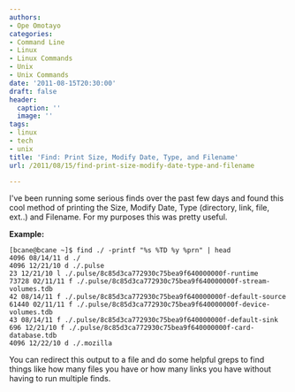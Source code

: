 ```yaml
---
authors:
- Ope Omotayo
categories:
- Command Line
- Linux
- Linux Commands
- Unix
- Unix Commands
date: '2011-08-15T20:30:00'
draft: false
header:
  caption: ''
  image: ''
tags:
- linux
- tech
- unix
title: 'Find: Print Size, Modify Date, Type, and Filename'
url: /2011/08/15/find-print-size-modify-date-type-and-filename

---
```


I've been running some serious finds over the past few days and found this cool method of printing the Size, Modify Date, Type (directory, link, file, ext..) and Filename. For my purposes this was pretty useful.

**Example:**

    [bcane@bcane ~]$ find ./ -printf "%s %TD %y %prn" | head  
    4096 08/14/11 d ./  
    4096 12/21/10 d ./.pulse  
    23 12/21/10 l ./.pulse/8c85d3ca772930c75bea9f640000000f-runtime  
    73728 02/11/11 f ./.pulse/8c85d3ca772930c75bea9f640000000f-stream-volumes.tdb  
    42 08/14/11 f ./.pulse/8c85d3ca772930c75bea9f640000000f-default-source  
    61440 02/11/11 f ./.pulse/8c85d3ca772930c75bea9f640000000f-device-volumes.tdb  
    43 08/14/11 f ./.pulse/8c85d3ca772930c75bea9f640000000f-default-sink  
    696 12/21/10 f ./.pulse/8c85d3ca772930c75bea9f640000000f-card-database.tdb  
    4096 12/22/10 d ./.mozilla

You can redirect this output to a file and do some helpful greps to find things like how many files you have or how many links you have without having to run multiple finds.
